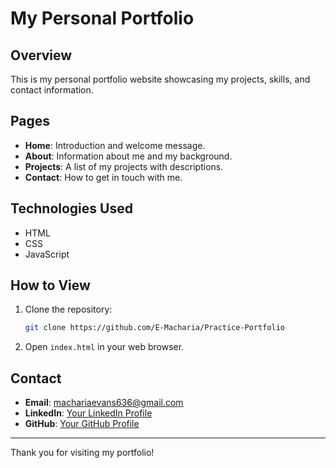 # My Personal Portfolio

## Overview
This is my personal portfolio website showcasing my projects, skills, and contact information.

## Pages
- **Home**: Introduction and welcome message.
- **About**: Information about me and my background.
- **Projects**: A list of my projects with descriptions.
- **Contact**: How to get in touch with me.

## Technologies Used
- HTML
- CSS
- JavaScript

## How to View
1. Clone the repository:
    ```bash
    git clone https://github.com/E-Macharia/Practice-Portfolio
    ```
2. Open `index.html` in your web browser.

## Contact
- **Email**: machariaevans636@gmail.com
- **LinkedIn**: [Your LinkedIn Profile](https://www.linkedin.com/in/evans-macharia-019293253?lipi=urn%3Ali%3Apage%3Ad_flagship3_profile_view_base_contact_details%3BGbpdUInnTkSILJDRDxQteQ%3D%3D)
- **GitHub**: [Your GitHub Profile](https://github.com/E-macharia)

---

Thank you for visiting my portfolio!
